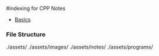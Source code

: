 #indexing for CPP Notes

- [Basics](./assets/notes/basics.md)


### File Structure
./assets/
./assets/images/
./assets/notes/
./assets/programs/
